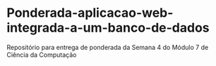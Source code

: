 # Ponderada-aplicacao-web-integrada-a-um-banco-de-dados
Repositório para entrega de ponderada da Semana 4 do Módulo 7 de Ciência da Computação
